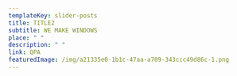 ```yaml
---
templateKey: slider-posts
title: TITLE2
subtitle: WE MAKE WINDOWS
place: " "
description: " "
link: QPA
featuredImage: /img/a21335e0-1b1c-47aa-a709-343ccc49d86c-1.png
---
```

